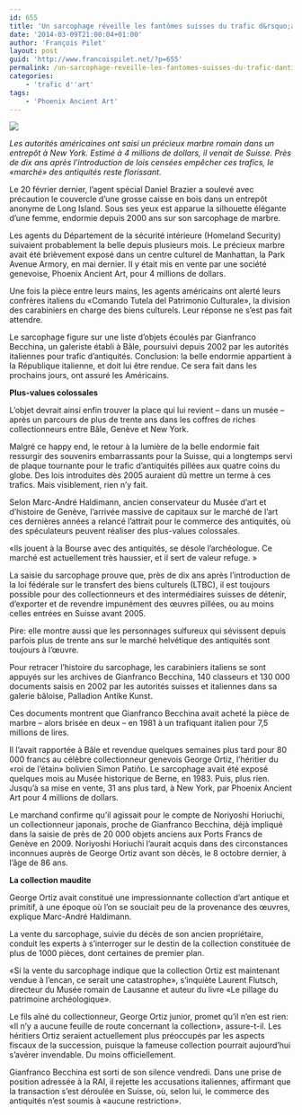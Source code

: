 ```yaml
---
id: 655
title: 'Un sarcophage réveille les fantômes suisses du trafic d&rsquo;antiquités'
date: '2014-03-09T21:00:04+01:00'
author: 'François Pilet'
layout: post
guid: 'http://www.francoispilet.net/?p=655'
permalink: /un-sarcophage-reveille-les-fantomes-suisses-du-trafic-dantiquites/
categories:
    - 'trafic d''art'
tags:
    - 'Phoenix Ancient Art'
---
```


![](https://i0.wp.com/www.francoispilet.net/wp-content/uploads/2014/03/sarcophage830.jpg?resize=700%2C400)

*Les autorités américaines ont saisi un précieux marbre romain dans un entrepôt à New York. Estimé à 4 millions de dollars, il venait de Suisse. Près de dix ans après l’introduction de lois censées empêcher ces trafics, le «marché» des antiquités reste florissant.*

Le 20 février dernier, l’agent spécial Daniel Brazier a soulevé avec précaution le couvercle d’une grosse caisse en bois dans un entrepôt anonyme de Long Island. Sous ses yeux est apparue la silhouette élégante d’une femme, endormie depuis 2000 ans sur son sarcophage de marbre.

Les agents du Département de la sécurité intérieure (Homeland Security) suivaient probablement la belle depuis plusieurs mois. Le précieux marbre avait été brièvement exposé dans un centre culturel de Manhattan, la Park Avenue Armory, en mai dernier. Il y était mis en vente par une société genevoise, Phoenix Ancient Art, pour 4 millions de dollars.

Une fois la pièce entre leurs mains, les agents américains ont alerté leurs confrères italiens du «Comando Tutela del Patrimonio Culturale», la division des carabiniers en charge des biens culturels. Leur réponse ne s’est pas fait attendre.

Le sarcophage figure sur une liste d’objets écoulés par Gianfranco Becchina, un galeriste établi à Bâle, poursuivi depuis 2002 par les autorités italiennes pour trafic d’antiquités. Conclusion: la belle endormie appartient à la République italienne, et doit lui être rendue. Ce sera fait dans les prochains jours, ont assuré les Américains.

**Plus-values colossales**

L’objet devrait ainsi enfin trouver la place qui lui revient – dans un musée – après un parcours de plus de trente ans dans les coffres de riches collectionneurs entre Bâle, Genève et New York.

Malgré ce happy end, le retour à la lumière de la belle endormie fait ressurgir des souvenirs embarrassants pour la Suisse, qui a longtemps servi de plaque tournante pour le trafic d’antiquités pillées aux quatre coins du globe. Des lois introduites dès 2005 auraient dû mettre un terme à ces trafics. Mais visiblement, rien n’y fait.

Selon Marc-André Haldimann, ancien conservateur du Musée d’art et d’histoire de Genève, l’arrivée massive de capitaux sur le marché de l’art ces dernières années a relancé l’attrait pour le commerce des antiquités, où des spéculateurs peuvent réaliser des plus-values colossales.

«Ils jouent à la Bourse avec des antiquités, se désole l’archéologue. Ce marché est actuellement très haussier, et il sert de valeur refuge. »

La saisie du sarcophage prouve que, près de dix ans après l’introduction de la loi fédérale sur le transfert des biens culturels (LTBC), il est toujours possible pour des collectionneurs et des intermédiaires suisses de détenir, d’exporter et de revendre impunément des œuvres pillées, ou au moins celles entrées en Suisse avant 2005.

Pire: elle montre aussi que les personnages sulfureux qui sévissent depuis parfois plus de trente ans sur le marché helvétique des antiquités sont toujours à l’œuvre.

Pour retracer l’histoire du sarcophage, les carabiniers italiens se sont appuyés sur les archives de Gianfranco Becchina, 140 classeurs et 130 000 documents saisis en 2002 par les autorités suisses et italiennes dans sa galerie bâloise, Palladion Antike Kunst.

Ces documents montrent que Gianfranco Becchina avait acheté la pièce de marbre – alors brisée en deux – en 1981 à un trafiquant italien pour 7,5 millions de lires.

Il l’avait rapportée à Bâle et revendue quelques semaines plus tard pour 80 000 francs au célèbre collectionneur genevois George Ortiz, l’héritier du «roi de l’étain» bolivien Simon Patiño. Le sarcophage avait été exposé quelques mois au Musée historique de Berne, en 1983. Puis, plus rien. Jusqu’à sa mise en vente, 31 ans plus tard, à New York, par Phoenix Ancient Art pour 4 millions de dollars.

Le marchand confirme qu’il agissait pour le compte de Noriyoshi Horiuchi, un collectionneur japonais, proche de Gianfranco Becchina, déjà impliqué dans la saisie de près de 20 000 objets anciens aux Ports Francs de Genève en 2009. Noriyoshi Horiuchi l’aurait acquis dans des circonstances inconnues auprès de George Ortiz avant son décès, le 8 octobre dernier, à l’âge de 86 ans.

**La collection maudite**

George Ortiz avait constitué une impressionnante collection d’art antique et primitif, à une époque où l’on se souciait peu de la provenance des œuvres, explique Marc-André Haldimann.

La vente du sarcophage, suivie du décès de son ancien propriétaire, conduit les experts à s’interroger sur le destin de la collection constituée de plus de 1000 pièces, dont certaines de premier plan.

«Si la vente du sarcophage indique que la collection Ortiz est maintenant vendue à l’encan, ce serait une catastrophe», s’inquiète Laurent Flutsch, directeur du Musée romain de Lausanne et auteur du livre «Le pillage du patrimoine archéologique».

Le fils aîné du collectionneur, George Ortiz junior, promet qu’il n’en est rien: «Il n’y a aucune feuille de route concernant la collection», assure-t-il. Les héritiers Ortiz seraient actuellement plus préoccupés par les aspects fiscaux de la succession, puisque la fameuse collection pourrait aujourd’hui s’avérer invendable. Du moins officiellement.

Gianfranco Becchina est sorti de son silence vendredi. Dans une prise de position adressée à la RAI, il rejette les accusations italiennes, affirmant que la transaction s’est déroulée en Suisse, où, selon lui, le commerce des antiquités n’est soumis à «aucune restriction».